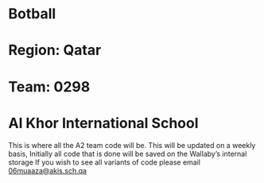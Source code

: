 # Botball
# Region: Qatar
# Team: 0298
#     Al Khor International School
This is where all the A2 team code will be.
This will be updated on a weekly basis, 
Initially all code that is done will be saved on the Wallaby’s internal storage
If you wish to see all variants of code please email 06muaaza@akis.sch.qa
